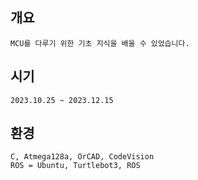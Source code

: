 ## 개요
    MCU를 다루기 위한 기초 지식을 배울 수 있었습니다.

## 시기
    2023.10.25 ~ 2023.12.15

## 환경
    C, Atmega128a, OrCAD, CodeVision
    ROS = Ubuntu, Turtlebot3, ROS
